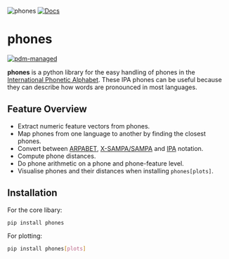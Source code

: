 ![phones](https://i.imgur.com/wpjtC6V.png)
[![Docs](https://img.shields.io/badge/Docs-mkdocs-blue?style=for-the-badge)](https://cdminix.me/phones)

# phones

[![pdm-managed](https://img.shields.io/badge/pdm-managed-blueviolet)](https://pdm.fming.dev)

**phones** is a python library for the easy handling of phones in the [International Phonetic Alphabet](https://en.wikipedia.org/wiki/International_Phonetic_Alphabet).
These IPA phones can be useful because they can describe how words are pronounced in most languages.

## Feature Overview
- Extract numeric feature vectors from phones.
- Map phones from one language to another by finding the closest phones.
- Convert between [ARPABET](https://en.wikipedia.org/wiki/ARPABET), [X-SAMPA/SAMPA](https://en.wikipedia.org/wiki/X-SAMPA) and [IPA](https://en.wikipedia.org/wiki/International_Phonetic_Alphabet) notation.
- Compute phone distances.
- Do phone arithmetic on a phone and phone-feature level.
- Visualise phones and their distances when installing ``phones[plots]``.

## Installation

For the core libary:
```bash
pip install phones
```

For plotting:
```bash
pip install phones[plots]
```
